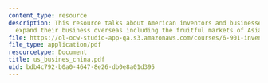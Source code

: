 ```yaml
---
content_type: resource
description: This resource talks about American inventors and businesses looking to
  expand their business overseas including the fruitful markets of Asia.
file: https://ol-ocw-studio-app-qa.s3.amazonaws.com/courses/6-901-inventions-and-patents-fall-2005/bdb4c792b0a046478e26db0e8a01d395_us_busines_china.pdf
file_type: application/pdf
resourcetype: Document
title: us_busines_china.pdf
uid: bdb4c792-b0a0-4647-8e26-db0e8a01d395
---
```

